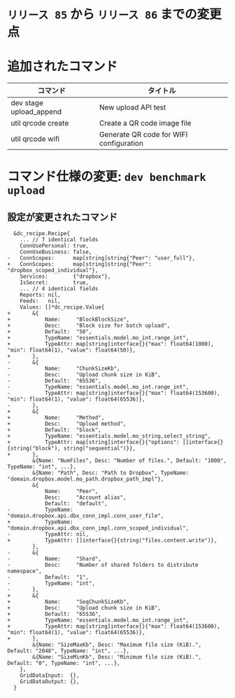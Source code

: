 # `リリース 85` から `リリース 86` までの変更点

# 追加されたコマンド

| コマンド                | タイトル                                |
|-------------------------|-----------------------------------------|
| dev stage upload_append | New upload API test                     |
| util qrcode create      | Create a QR code image file             |
| util qrcode wifi        | Generate QR code for WIFI configuration |

# コマンド仕様の変更: `dev benchmark upload`

## 設定が変更されたコマンド

```
  &dc_recipe.Recipe{
  	... // 7 identical fields
  	ConnUsePersonal: true,
  	ConnUseBusiness: false,
- 	ConnScopes:      map[string]string{"Peer": "user_full"},
+ 	ConnScopes:      map[string]string{"Peer": "dropbox_scoped_individual"},
  	Services:        {"dropbox"},
  	IsSecret:        true,
  	... // 4 identical fields
  	Reports: nil,
  	Feeds:   nil,
  	Values: []*dc_recipe.Value{
+ 		&{
+ 			Name:     "BlockBlockSize",
+ 			Desc:     "Block size for batch upload",
+ 			Default:  "50",
+ 			TypeName: "essentials.model.mo_int.range_int",
+ 			TypeAttr: map[string]interface{}{"max": float64(1000), "min": float64(1), "value": float64(50)},
+ 		},
- 		&{
- 			Name:     "ChunkSizeKb",
- 			Desc:     "Upload chunk size in KiB",
- 			Default:  "65536",
- 			TypeName: "essentials.model.mo_int.range_int",
- 			TypeAttr: map[string]interface{}{"max": float64(153600), "min": float64(1), "value": float64(65536)},
- 		},
+ 		&{
+ 			Name:     "Method",
+ 			Desc:     "Upload method",
+ 			Default:  "block",
+ 			TypeName: "essentials.model.mo_string.select_string",
+ 			TypeAttr: map[string]interface{}{"options": []interface{}{string("block"), string("sequential")}},
+ 		},
  		&{Name: "NumFiles", Desc: "Number of files.", Default: "1000", TypeName: "int", ...},
  		&{Name: "Path", Desc: "Path to Dropbox", TypeName: "domain.dropbox.model.mo_path.dropbox_path_impl"},
  		&{
  			Name:     "Peer",
  			Desc:     "Account alias",
  			Default:  "default",
- 			TypeName: "domain.dropbox.api.dbx_conn_impl.conn_user_file",
+ 			TypeName: "domain.dropbox.api.dbx_conn_impl.conn_scoped_individual",
- 			TypeAttr: nil,
+ 			TypeAttr: []interface{}{string("files.content.write")},
  		},
- 		&{
- 			Name:     "Shard",
- 			Desc:     "Number of shared folders to distribute namespace",
- 			Default:  "1",
- 			TypeName: "int",
- 		},
+ 		&{
+ 			Name:     "SeqChunkSizeKb",
+ 			Desc:     "Upload chunk size in KiB",
+ 			Default:  "65536",
+ 			TypeName: "essentials.model.mo_int.range_int",
+ 			TypeAttr: map[string]interface{}{"max": float64(153600), "min": float64(1), "value": float64(65536)},
+ 		},
  		&{Name: "SizeMaxKb", Desc: "Maximum file size (KiB).", Default: "2048", TypeName: "int", ...},
  		&{Name: "SizeMinKb", Desc: "Minimum file size (KiB).", Default: "0", TypeName: "int", ...},
  	},
  	GridDataInput:  {},
  	GridDataOutput: {},
  }
```
